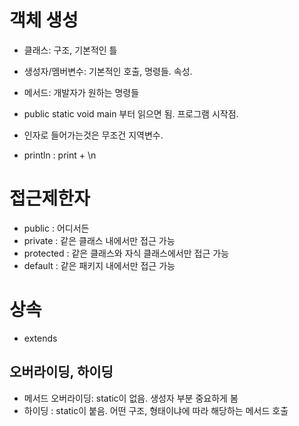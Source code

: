 # 객체 생성
- 클래스: 구조, 기본적인 틀
- 생성자/멤버변수: 기본적인 호출, 명령들. 속성.
- 메서드: 개발자가 원하는 명령들

- public static void main 부터 읽으면 됨. 프로그램 시작점.
- 인자로 들어가는것은 무조건 지역변수.
- println : print + \n

# 접근제한자
- public : 어디서든
- private : 같은 클래스 내에서만 접근 가능
- protected : 같은 클래스와 자식 클래스에서만 접근 가능
- default : 같은 패키지 내에서만 접근 가능 

# 상속
- extends

## 오버라이딩, 하이딩
- 메서드 오버라이딩: static이 없음. 생성자 부분 중요하게 봄
- 하이딩 : static이 붙음. 어떤 구조, 형태이냐에 따라 해당하는 메서드 호출